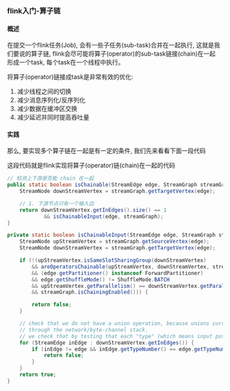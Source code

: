 ### flink入门-算子链

#### 概述
在提交一个flink任务(Job), 会有一些子任务(sub-task)合并在一起执行, 这就是我们要说的算子链, flink会尽可能将算子(operator)的sub-task链接(chain)在一起
形成一个task, 每个task在一个线程中执行。

将算子(operator)链接成task是非常有效的优化:
1. 减少线程之间的切换
2. 减少消息序列化/反序列化
3. 减少数据在缓冲区交换
4. 减少延迟并同时提高吞吐量

#### 实践
那么, 要实现多个算子链在一起是有一定的条件, 我们先来看看下面一段代码

这段代码就是flink实现将算子(operator)链(chain)在一起的代码
```java
// 检测上下游是否能 chain 在一起
public static boolean isChainable(StreamEdge edge, StreamGraph streamGraph) {
    StreamNode downStreamVertex = streamGraph.getTargetVertex(edge);

    // 1. 下游节点只有一个输入边
    return downStreamVertex.getInEdges().size() == 1
            && isChainableInput(edge, streamGraph);
}

private static boolean isChainableInput(StreamEdge edge, StreamGraph streamGraph) {
    StreamNode upStreamVertex = streamGraph.getSourceVertex(edge);
    StreamNode downStreamVertex = streamGraph.getTargetVertex(edge);

    if (!(upStreamVertex.isSameSlotSharingGroup(downStreamVertex)                   // 上下游节点在同一个slot group中
        && areOperatorsChainable(upStreamVertex, downStreamVertex, streamGraph)     // 上下游算子策略能chain在一起
        && (edge.getPartitioner() instanceof ForwardPartitioner)                    // 上下游节点分区策略是Forward
        && edge.getShuffleMode() != ShuffleMode.BATCH                               // 节点shuffleModel不为BATCH
        && upStreamVertex.getParallelism() == downStreamVertex.getParallelism()     // 上下游节点并行度一致
        && streamGraph.isChainingEnabled())) {                                      // 没有禁用chain

        return false;
    }

    // check that we do not have a union operation, because unions currently only work
    // through the network/byte-channel stack.
    // we check that by testing that each "type" (which means input position) is used only once
    for (StreamEdge inEdge : downStreamVertex.getInEdges()) {
        if (inEdge != edge && inEdge.getTypeNumber() == edge.getTypeNumber()) {
            return false;
        }
    }
    return true;
}
```

